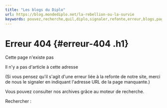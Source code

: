 ```yaml
---
title: "Les blogs du Diplo"
url: https://blog.mondediplo.net/la-rebellion-ou-la-survie
keywords: pouvez,recherche,quil,diplo,signaler,refonte,erreur,blogs,page,sagit,site,url
---
```

Erreur 404 {#erreur-404 .h1}
==========

Cette page n'existe pas

Il n'y a pas d'article à cette adresse

(Si vous pensez qu'il s'agit d'une erreur liée à la refonte de notre site, merci de nous le signaler en indiquant l'adresse URL de la page manquante.)

Vous pouvez consulter nos archives grâce au moteur de recherche.

Rechercher :
